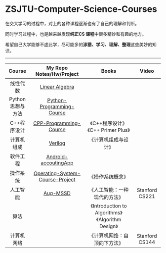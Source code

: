 # ZSJTU-Computer-Science-Courses
在交大学习的过程中，对上的各种课程逐渐也有了自己的理解和判断。

同时学习过程中，也是越来越发现**纯正CS 课程**中很多精妙和有趣的地方。

希望自己大学能够不虚此学，尽可能多的**涉猎、学习、理解、整理**这些美妙的知识。

---

|        Course        |                 My Repo<br>Notes/Hw/Project                  |                       Books                        |     Video      |
| :------------------: | :----------------------------------------------------------: | :------------------------------------------------: | :------------: |
|       线性代数       | [Linear Algebra](https://github.com/david990917/Linear-Algebra) |                                                    |                |
| Python<br>思想与方法 | [Python-Programming-Course](https://github.com/david990917/Python-Programming-Course) |                                                    |                |
|     C++程序设计      | [CPP-Programming-Course](https://github.com/david990917/CPP-Programming-Course) |       《C++程序设计》<br>《C++ Primer Plus》       |                |
|      计算机组成      |      [Verilog](https://github.com/david990917/Verilog)       |                《计算机组成与设计》                |                |
|       软件工程       | [Android-accoutingApp](https://github.com/david990917/Android-accoutingApp) |                                                    |                |
|       操作系统       | [Operating-System-Course-Project](https://github.com/david990917/Operating-System-Course-Project) |                  《操作系统概念》                  |                |
|       人工智能       |     [Aug-MSSD](https://github.com/david990917/Aug-MSSD)      |            《人工智能：一种现代的方法》            | Stanford CS221 |
|         算法         |                                                              | 《Introduction to Algorithms》《Algorithm Design》 |                |
|      计算机网络      |                                                              |            《计算机网络：自顶向下方法》            | Stanford CS144 |


